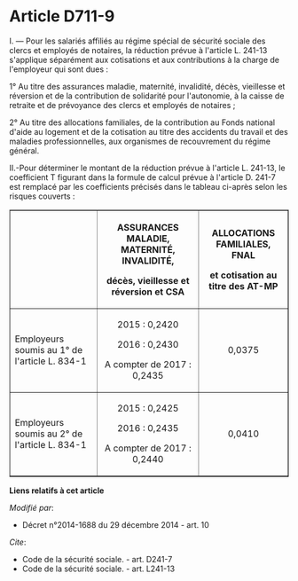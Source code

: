 # Article D711-9

I. ― Pour les salariés affiliés au régime spécial de sécurité sociale des clercs et employés de notaires, la réduction prévue
à l'article L. 241-13 s'applique séparément aux cotisations et aux contributions à la charge de l'employeur qui sont dues : 

1° Au titre des assurances maladie, maternité, invalidité, décès, vieillesse et réversion et de la contribution de solidarité
pour l'autonomie, à la caisse de retraite et de prévoyance des clercs et employés de notaires ; 

2° Au titre des allocations familiales, de la contribution au Fonds national d'aide au logement et de la cotisation au titre
des accidents du travail et des maladies professionnelles, aux organismes de recouvrement du régime général. 

II.-Pour déterminer le montant de la réduction prévue à l'article L. 241-13, le coefficient T figurant dans la formule de
calcul prévue à l'article D. 241-7 est remplacé par les coefficients précisés dans le tableau ci-après selon les risques
couverts : 

<table border="1">
    <tbody>
      <tr>
        <th>

</th>
        <th>

ASSURANCES MALADIE, MATERNITÉ, INVALIDITÉ, 

décès, vieillesse et réversion et CSA 

</th>
        <th>

ALLOCATIONS FAMILIALES, FNAL 

et cotisation au titre des AT-MP 

</th>
      </tr>
      <tr>
        <td align="left" valign="middle">

Employeurs soumis au 1° de l'article L. 834-1 

</td>
        <td align="center" valign="middle">

2015 : 0,2420 

2016 : 0,2430 

A compter de 2017 : 0,2435 

</td>
        <td valign="middle" align="center">

0,0375 

</td>
      </tr>
      <tr>
        <td valign="middle" align="left">

Employeurs soumis au 2° de l'article L. 834-1 

</td>
        <td align="center" valign="middle">

2015 : 0,2425 

2016 : 0,2435 

A compter de 2017 : 0,2440 

</td>
        <td valign="middle" align="center">

0,0410</td>
      </tr>
    </tbody>
  </table>

**Liens relatifs à cet article**

_Modifié par_:

  - Décret n°2014-1688 du 29 décembre 2014 - art. 10

_Cite_:

  - Code de la sécurité sociale. - art. D241-7
  - Code de la sécurité sociale. - art. L241-13
